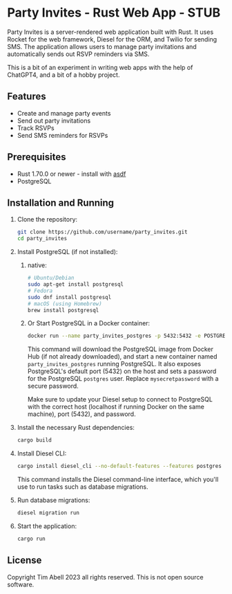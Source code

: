 # Party Invites - Rust Web App - STUB

Party Invites is a server-rendered web application built with Rust. It uses Rocket for the web framework, Diesel for the ORM, and Twilio for sending SMS. The application allows users to manage party invitations and automatically sends out RSVP reminders via SMS.

This is a bit of an experiment in writing web apps with the help of ChatGPT4, and a bit of a hobby project.

## Features

- Create and manage party events
- Send out party invitations
- Track RSVPs
- Send SMS reminders for RSVPs

## Prerequisites

- Rust 1.70.0 or newer - install with [asdf](https://asdf-vm.com/)
- PostgreSQL

## Installation and Running

1. Clone the repository:

    ```bash
    git clone https://github.com/username/party_invites.git
    cd party_invites
    ```

1. Install PostgreSQL (if not installed):

    1. native:

        ```bash
        # Ubuntu/Debian
        sudo apt-get install postgresql
        # Fedora
        sudo dnf install postgresql
        # macOS (using Homebrew)
        brew install postgresql
        ```

    2. Or Start PostgreSQL in a Docker container:

        ```bash
        docker run --name party_invites_postgres -p 5432:5432 -e POSTGRES_PASSWORD=mysecretpassword -d postgres
        ```

        This command will download the PostgreSQL image from Docker Hub (if not already downloaded), and start a new container named `party_invites_postgres` running PostgreSQL. It also exposes PostgreSQL's default port (5432) on the host and sets a password for the PostgreSQL `postgres` user. Replace `mysecretpassword` with a secure password.

        Make sure to update your Diesel setup to connect to PostgreSQL with the correct host (localhost if running Docker on the same machine), port (5432), and password.

1. Install the necessary Rust dependencies:

    ```bash
    cargo build
    ```

4. Install Diesel CLI:

    ```bash
    cargo install diesel_cli --no-default-features --features postgres
    ```

    This command installs the Diesel command-line interface, which you'll use to run tasks such as database migrations.

1. Run database migrations:

    ```bash
    diesel migration run
    ```

1. Start the application:

    ```bash
    cargo run
    ```

## License

Copyright Tim Abell 2023 all rights reserved. This is not open source software.
